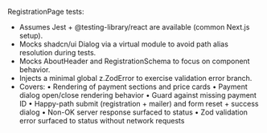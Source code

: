 RegistrationPage tests:
- Assumes Jest + @testing-library/react are available (common Next.js setup).
- Mocks shadcn/ui Dialog via a virtual module to avoid path alias resolution during tests.
- Mocks AboutHeader and RegistrationSchema to focus on component behavior.
- Injects a minimal global z.ZodError to exercise validation error branch.
- Covers:
  • Rendering of payment sections and price cards
  • Payment dialog open/close rendering behavior
  • Guard against missing payment ID
  • Happy-path submit (registration + mailer) and form reset + success dialog
  • Non-OK server response surfaced to status
  • Zod validation error surfaced to status without network requests